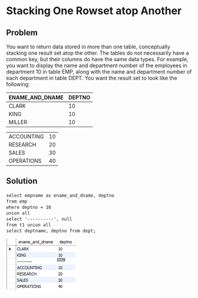 #  Stacking One Rowset atop Another

## Problem

You want to return data stored in more than one table, conceptually stacking one
result set atop the other. The tables do not necessarily have a common key, but their  columns do have the same data types. For example, you want to display the name and department number of the employees in department 10 in table EMP, along with the name and department number of each department in table DEPT. You want the result set to look like the following:

ENAME_AND_DNAME | DEPTNO
--------------- | ----------
CLARK | 10
KING | 10
MILLER | 10

|     |  |    
--------------- | ----------
| ACCOUNTING | 10 |
RESEARCH | 20
SALES | 30
OPERATIONS | 40

## Solution

    select empname as ename_and_dname, deptno
    from emp
    where deptno = 10 
    union all
    select '----------', null
    from t1 union all 
    select deptname, deptno from dept;

![stacking_rowset](./images/stacking_rowset.png)
